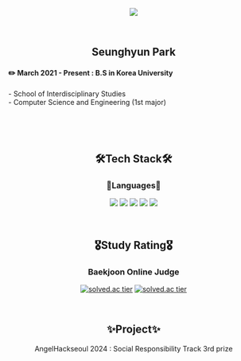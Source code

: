 <p align="center">
  <img src="https://capsule-render.vercel.app/api?type=waving&amp;height=250&amp;text=seunghyun-24&amp;fontAlign=60&amp;color=gradient" style="max-width: 100%;">
</p>

<p>&nbsp;</p>

<h2 align="center">Seunghyun Park </h2>
<h4>✏️ March 2021 - Present : B.S in Korea University</h4>
  - School of Interdisciplinary Studies <br>
  - Computer Science and Engineering (1st major) <br>

<p>&nbsp;</p>

<!---
<p align="center">
  <a href="https://blog.naver.com/kmasolo" target="_blank">
    <img src="https://img.shields.io/badge/NAVER Blog-03C75A?style=for-the-badge&logo=naver&logoColor=ffffff"/>
  </a>
  <a href="https://www.instagram.com/_s2mant1cs_" target="_blank">
    <img src="https://img.shields.io/badge/instagram-E4405F?style=for-the-badge&logo=Instagram&logoColor=ffffff"/>
  </a>
  <a href="https://x.com/s2mant1cs" target="_blank">
    <img src="https://img.shields.io/badge/X-000000?style=for-the-badge&logo=X&logoColor=ffffff"/>
  </a>
</p>
--->

<p>&nbsp;</p>

<h2 align="center">🛠Tech Stack🛠</h2>

<h3 align="center">🧾Languages🧾</h3>
<p align="center">
  <img src="https://img.shields.io/badge/C-a8b9cc?style=for-the-badge&logo=c&logoColor=ffffff"/>
  <img src="https://img.shields.io/badge/C++-00599c?style=for-the-badge&logo=c%2b%2b&logoColor=ffffff"/>
  <img src="https://img.shields.io/badge/Python-3776ab?style=for-the-badge&logo=Python&logoColor=ffffff"/>
  <img src="https://img.shields.io/badge/OCaml-EC6813?style=for-the-badge&logo=OCaml&logoColor=ffffff"/>
  <img src="https://img.shields.io/badge/Rust-000000?style=for-the-badge&logo=Rust&logoColor=ffffff"/>
</p>



<p>&nbsp;</p>

<h2 align="center">🎖️Study Rating🎖️</h2>

<h3 align="center">Baekjoon Online Judge</h3>

<p align="center">
  <a href='https://solved.ac/hyunlight'><img src="http://mazassumnida.wtf/api/v2/generate_badge?boj=hyunlight" referrerpolicy="no-referrer" alt="solved.ac tier"></a>
  <a href='https://solved.ac/hyunlight'><img src="http://mazandi.herokuapp.com/api?handle=hyunlight" referrerpolicy="no-referrer" alt="solved.ac tier"></a>
</p>


<p>&nbsp;</p>

<h2 align="center">✨Project✨</h2>
<p align="center">AngelHackseoul 2024 : Social Responsibility Track 3rd prize</p>


<p>&nbsp;</p>


<!---
seunghyun-24/seunghyun-24 is a ✨ special ✨ repository because its `README.md` (this file) appears on your GitHub profile.
You can click the Preview link to take a look at your changes.
--->

